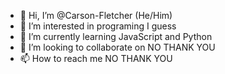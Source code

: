 - 👋 Hi, I’m @Carson-Fletcher (He/Him)
- 👀 I’m interested in programing I guess
- 🌱 I’m currently learning JavaScript and Python
- 💞️ I’m looking to collaborate on NO THANK YOU
- 📫 How to reach me NO THANK YOU

<!---
Carson-Fletcher/Carson-Fletcher is a ✨ special ✨ repository because its `README.md` (this file) appears on your GitHub profile.
You can click the Preview link to take a look at your changes.
--->
